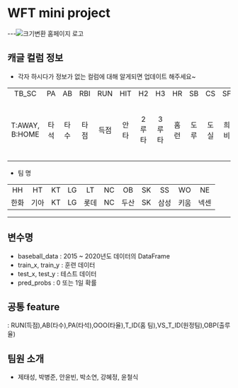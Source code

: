 # WFT mini project
---![크기변환 홈페이지 로고](https://user-images.githubusercontent.com/129164497/228782096-bb6891f5-d34a-413f-aaef-8eca47f41310.png)

## 캐글 컬럼 정보
- 각자 하시다가 정보가 없는 컬럼에 대해 알게되면 업데이트 해주세요~
<table>
  <tbody>
    <tr>
      <td align="center">TB_SC</td>  
      <td align="center">PA</td>
      <td align="center">AB</td>
      <td align="center">RBI</td>
      <td align="center">RUN</td>
      <td align="center">HIT</td>
      <td align="center">H2</td>
      <td align="center">H3</td>
      <td align="center">HR</td>
      <td align="center">SB</td>
      <td align="center">CS</td>
      <td align="center">SF</td>
      <td align="center">BB</td>
      <td align="center">HP</td>
      <td align="center">KK</td>
      <td align="center">GD</td>
      <td align="center">LOB</td>         
      <td align="center">OBP</td>
      <td align="center">OOO</td>
      <td align="center">win</td>
     <tr/>
      <td align="center">T:AWAY, B:HOME</td>
      <td align="center">타석</td>
      <td align="center">타수</td>
      <td align="center">타점</td>
      <td align="center">득점</td>
      <td align="center">안타</td>
      <td align="center">2루타</td>
      <td align="center">3루타</td>
      <td align="center">홈런</td>
      <td align="center">도루</td>
      <td align="center">도실</td>
      <td align="center">희비</td>
      <td align="center">볼넷</td>
      <td align="center">홀드포인트</td>
      <td align="center">삼진</td>
      <td align="center">병살</td>
      <td align="center">잔루율</td>   
      <td align="center">출루율</td>
      <td align="center">타율</td>
      <td align="center">0:패, 1:승, 0.5:무</td>
    </tr>
  </tbody>
</table>


- 팀 명
<table>
  <tbody>
    <tr>
      <td align="center">HH</td>
      <td align="center">HT</td>
      <td align="center">KT</td>
      <td align="center">LG</td>
      <td align="center">LT</td>
      <td align="center">NC</td>
      <td align="center">OB</td>
      <td align="center">SK</td>
      <td align="center">SS</td>
      <td align="center">WO</td>
      <td align="center">NE</td>
     <tr/>
      <td align="center">한화</td>
      <td align="center">기아</td>
      <td align="center">KT</td>
      <td align="center">LG</td>
      <td align="center">롯데</td>
      <td align="center">NC</td>
      <td align="center">두산</td>
      <td align="center">SK</td>
      <td align="center">삼성</td>
      <td align="center">키움</td>
      <td align="center">넥센</td>
    </tr>
  </tbody>
</table>


---


## 변수명
- baseball_data : 2015 ~ 2020년도 데이터의 DataFrame
- train_x, train_y : 훈련 데이터
- test_x, test_y : 테스트 데이터
- pred_probs : 0 또는 1일 확률


## 공통 feature
: RUN(득점),AB(타수),PA(타석),OOO(타율),T_ID(홈 팀),VS_T_ID(원정팀),OBP(출루율)


## 팀원 소개
- 제태성, 박병준, 안윤빈, 박소연, 강혜정, 윤철식

